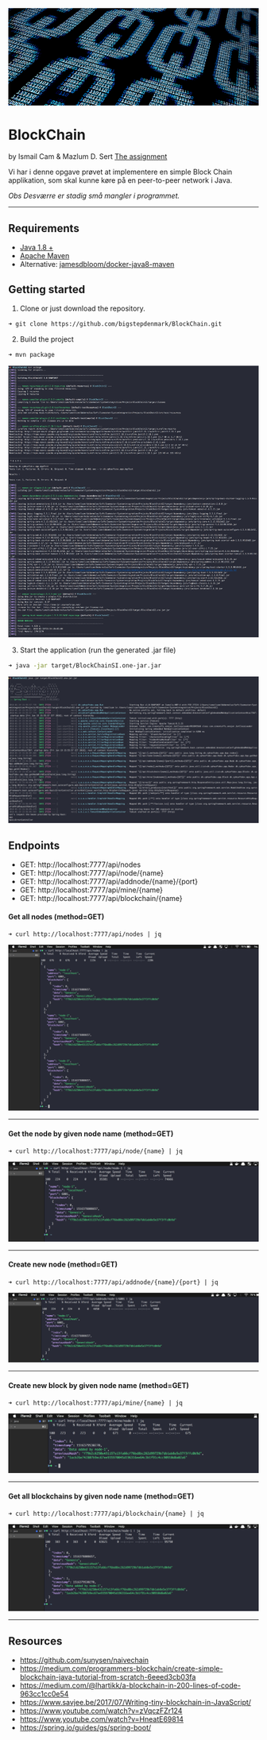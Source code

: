 <img src="images/chain.jpg">

# BlockChain
by Ismail Cam & Mazlum D. Sert 
<a href="https://github.com/datsoftlyngby/soft2017fall-system-integration-teaching-material/blob/master/lecture_notes/12-Blockchain_Intro.ipynb">The assignment</a>

Vi har i denne opgave prøvet at implementere en simple Block Chain applikation, som skal kunne køre på en peer-to-peer network i Java.
 
*Obs Desværre er stadig små mangler i programmet.*

---

## Requirements
* <a href="http://www.oracle.com/technetwork/java/javase/downloads/jdk8-downloads-2133151.html">Java 1.8 +</a>
* <a href="https://maven.apache.org/install.html">Apache Maven</a>
* Alternative: <a href="https://hub.docker.com/r/jamesdbloom/docker-java8-maven/">jamesdbloom/docker-java8-maven</a>

## Getting started
1. Clone or just download the repository.
```bash
➜ git clone https://github.com/bigstepdenmark/BlockChain.git
```

2. Build the project
```bash
➜ mvn package
```
<img src="images/1.png">

3. Start the application (run the generated .jar file)
```bash
➜ java -jar target/BlockChainSI.one-jar.jar
```
<img src="images/2.png">

## Endpoints
* GET: http://localhost:7777/api/nodes
* GET: http://localhost:7777/api/node/{name}
* GET: http://localhost:7777/api/addnode/{name}/{port}
* GET: http://localhost:7777/api/mine/{name}
* GET: http://localhost:7777/api/blockchain/{name}

#### Get all nodes (method=GET)
```
➜ curl http://localhost:7777/api/nodes | jq
```
<img src="images/allnodes.png">

---

#### Get the node by given node name (method=GET)
```
➜ curl http://localhost:7777/api/node/{name} | jq
```
<img src="images/getnode.png">

---

#### Create new node (method=GET)
```
➜ curl http://localhost:7777/api/addnode/{name}/{port} | jq
```
<img src="images/addnode.png">

---

#### Create new block by given node name (method=GET)
```
➜ curl http://localhost:7777/api/mine/{name} | jq
```
<img src="images/mine.png">

---

#### Get all blockchains by given node name (method=GET)
```
➜ curl http://localhost:7777/api/blockchain/{name} | jq
```
<img src="images/blockchain.png">

---

## Resources
* https://github.com/sunysen/naivechain
* https://medium.com/programmers-blockchain/create-simple-blockchain-java-tutorial-from-scratch-6eeed3cb03fa
* https://medium.com/@lhartikk/a-blockchain-in-200-lines-of-code-963cc1cc0e54
* https://www.savjee.be/2017/07/Writing-tiny-blockchain-in-JavaScript/
* https://www.youtube.com/watch?v=zVqczFZr124
* https://www.youtube.com/watch?v=HneatE69814
* https://spring.io/guides/gs/spring-boot/